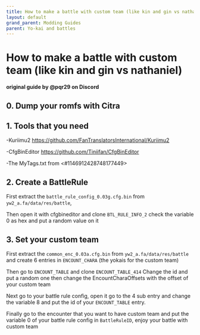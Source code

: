 ```yaml
---
title: How to make a battle with custom team (like kin and gin vs nathaniel)
layout: default
grand_parent: Modding Guides
parent: Yo-kai and battles
---
```

# How to make a battle with custom team (like kin and gin vs nathaniel)
**original guide by @pqr29 on Discord**

## 0. Dump your romfs with Citra


## 1. Tools that you need

-Kuriimu2 https://github.com/FanTranslatorsInternational/Kuriimu2

-CfgBinEditor 
https://github.com/Tiniifan/CfgBinEditor

-The MyTags.txt from <#1146912428748177449> 

## 2. Create a BattleRule

First extract the `battle_rule_config_0.03g.cfg.bin` from `yw2_a.fa/data/res/battle`,

Then open it with cfgbineditor and clone `BTL_RULE_INFO_2` check the variable 0 as hex and put a random value on it

## 3. Set your custom team

First extract the `common_enc_0.03a.cfg.bin` from `yw2_a.fa/data/res/battle`  and create 6 entries in `ENCOUNT_CHARA` (the yokais for the custom team) 

Then go to `ENCOUNT_TABLE` and clone `ENCOUNT_TABLE_414`
Change the id and put a random one then change the EncountCharaOffsets with the offset of your custom team

Next go to your battle rule config, open it go to the 4 sub entry and change the variable 8 and put the id of your `ENCOUNT_TABLE` entry.

Finally go to the encounter that you want to have custom team and put the variable 0 of your battle rule config in `BattleRuleID`, enjoy your battle with custom team

